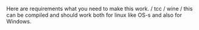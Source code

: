 Here are requirements what you need to make this work.
/
tcc
/
wine
/
this can be compiled and should work both for linux like OS-s and also for Windows.
